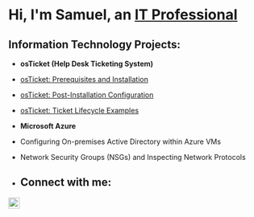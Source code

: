 <h1>Hi, I'm Samuel, an <a href="https://www.linkedin.com/in/samuel-brown-oleh-uma-14567521b/">IT Professional</a></h1>

<h2> Information Technology Projects:</h2>

- <b>osTicket (Help Desk Ticketing System)</b>
- [osTicket: Prerequisites and Installation](https://github.com/samuelbrownolehuma/osticket-prereqs)
- [osTicket: Post-Installation Configuration](https://github.com/samuelbrownolehuma/post-install-config)
- [osTicket: Ticket Lifecycle Examples](https://github.com/joshmadakorcc/ticket-lifecycle)

- <b>Microsoft Azure</b>
- Configuring On-premises Active Directory within Azure VMs
- Network Security Groups (NSGs) and Inspecting Network Protocols

- <h2>Connect with me:</h2>


[<img align="left" alt="Samue-brown-oleh-uma | LinkedIn" width="22px" src="https://cdn.jsdelivr.net/npm/simple-icons@v3/icons/linkedin.svg" />][linkedin]


 [linkedin]: https://www.linkedin.com/in/samuel-brown-oleh-uma-14567521b/
